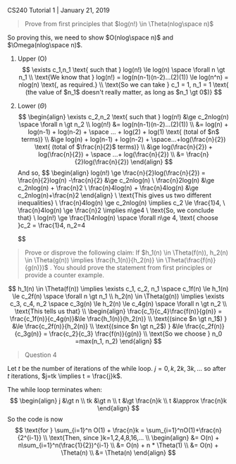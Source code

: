CS240 Tutorial 1 | January 21, 2019

> Prove from first principles that $log(n!) \in \Theta(nlog\space n)​$

So proving this, we need to show $O(nlog\space n)$ and $\Omega(nlog\space n)$. 

1. Upper (O)
   $$
   \exists c_1,n_1 \text{ such that } log(n!) \le log(n) \space \forall n \gt n_1 \\
   \text{We know that } log(n!) = log(n(n-1)(n-2)...(2)(1)) \le log(n^n) = nlog(n) \text{, as required.} \\
   \text{So we can take } c_1 = 1, n_1 = 1 \text{ (the value of $n_1$ doesn't really matter, as long as $n_1 \gt 0$)}
   $$
   

2. Lower ($\Theta$)
   $$
   \begin{align}
   \exists c_2,n_2 \text{ such that } log(n!) &\ge c_2nlog(n) \space \forall n \gt n_2 \\ log(n!) &= log(n(n-1)(n-2)...(2)(1))
   \\ &= log(n) + log(n-1) + log(n-2) + \space ... + log(2) + log(1) \text{ (total of $n$ terms)}
   \\ &\ge log(n) + log(n-1) + log(n-2) + \space...+log(\frac{n}{2}) \text{ (total of $\frac{n}{2}$ terms)}
   \\ &\ge log(\frac{n}{2}) + log(\frac{n}{2}) + \space ...+ log(\frac{n}{2})
   \\ &= \frac{n}{2}log(\frac{n}{2})
   \end{align}
   $$
   And so,
   $$
   \begin{align} log(n!) \ge \frac{n}{2}log(\frac{n}{2}) = \frac{n}{2}log(n) -\frac{n}{2} &\ge c_2nlog(n)
   \\ \frac{n}2log(n) &\ge c_2nlog(n) + \frac{n}2
   \\ \frac{n}4log(n) + \frac{n}4log(n) &\ge c_2nlog(n)+\frac{n}2
   \end{align}
   \\ \text{This gives us two different inequalities}
   \\ \frac{n}4log(n) \ge c_2nlog(n) \implies c_2 \le \frac{1}4,
   \\ \frac{n}4log(n) \ge \frac{n}2 \implies n\ge4
   \\ \text{So, we conclude that}
   \\ log(n!) \ge \frac{1}4nlog(n) \space \forall n\ge 4, \text{ choose }c_2 = \frac{1}4, n_2=4
   $$
   

> Prove or disprove the following claim: If $h_1(n) \in \Theta(f(n)), h_2(n) \in \Theta(g(n)) \implies \frac{h_1(n)}{h_2(n)} \in \Theta(\frac{f(n)}{g(n)})$ . You should prove the statement from first principles or provide a counter example.

$$
h_1(n) \in \Theta(f(n)) \implies \exists c_1, c_2, n_1 \space c_1f(n) \le h_1(n) \le c_2f(n) \space \forall n \gt n_1
\\ h_2(n) \in \Theta(g(n)) \implies \exists c_3, c_4, n_2 \space c_3g(n) \le h_2(n) \le c_4g(n) \space \forall n \gt n_2
\\ \text{This tells us that} \\
\begin{align}
\frac{c_1}{c_4}\frac{f(n)}{g(n)} = \frac{c_1f(n)}{c_4g(n)}&\le \frac{h_1(n)}{h_2(n)}
\\ \text{(since $n \gt n_1$) } &\le \frac{c_2f(n)}{h_2(n)}
\\ \text{(since $n \gt n_2$) } &\le \frac{c_2f(n)}{c_3g(n)} = \frac{c_2}{c_3} \frac{f(n)}{g(n)}
\\ \text{So we choose } n_0 =max(n_1, n_2)
\end{align}
$$



> Question 4

Let $t$ be the number of iterations of the while loop. $j = 0,k,2k,3k,...$ so after $t$ iterations, $j=tk \implies t = \frac{j}k$.

The while loop terminates when:
$$
\begin{align}
j &\gt n
\\ tk &\gt n
\\ t &\gt \frac{n}k
\\ t &\approx \frac{n}k
\end{align}
$$
So the code is now
$$
\text{for } \sum_{i=1}^n O(1) + \frac{n}k = \sum_{i=1}^nO(1)+\frac{n}{2^{i-1}}
\\ \text{Then, since }k=1,2,4,8,16,... \\
\begin{align}
&= O(n) + n\sum_{i=1}^n(\frac{1}{2})^{i-1}
\\ &= O(n) + n * \Theta(1)
\\ &= O(n) + \Theta(n)
\\ &= \Theta(n)
\end{align}
$$
